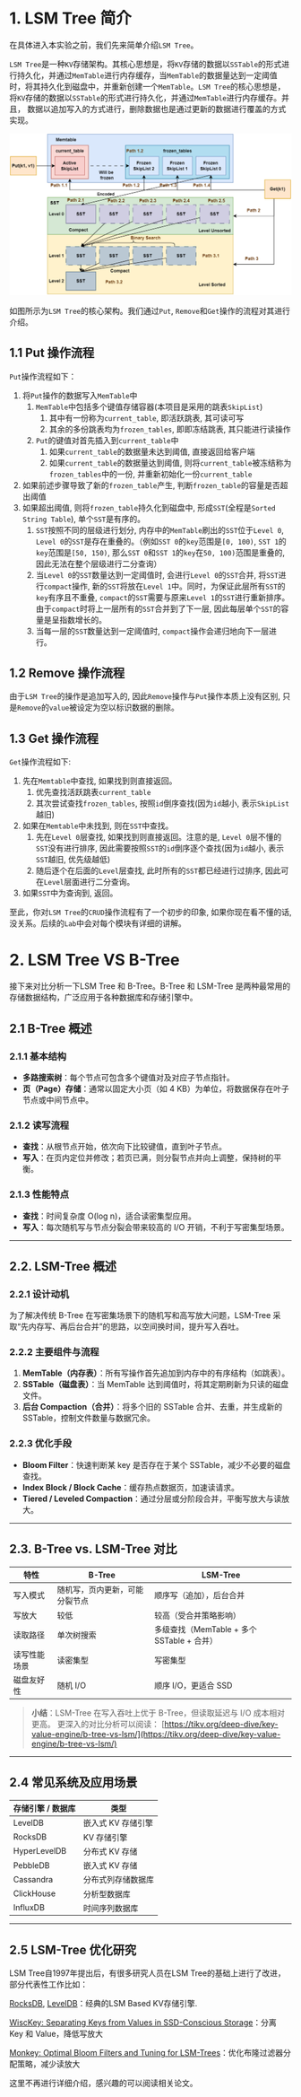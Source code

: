 # 1. LSM Tree 简介
在具体进入本实验之前，我们先来简单介绍`LSM Tree`。

`LSM Tree`是一种`KV`存储架构。其核心思想是，将`KV`存储的数据以`SSTable`的形式进行持久化，并通过`MemTable`进行内存缓存，当`MemTable`的数据量达到一定阈值时，将其持久化到磁盘中，并重新创建一个`MemTable`。`LSM Tree`的核心思想是，将`KV`存储的数据以`SSTable`的形式进行持久化，并通过`MemTable`进行内存缓存。并且， 数据以追加写入的方式进行，删除数据也是通过更新的数据进行覆盖的方式实现。

![Fig 1](images/intro/toni-lsm-arch.drawio.png)

如图所示为`LSM Tree`的核心架构。我们通过`Put`, `Remove`和`Get`操作的流程对其进行介绍。

## 1.1 Put 操作流程
`Put`操作流程如下：
1. 将`Put`操作的数据写入`MemTable`中
   1. `MemTable`中包括多个键值存储容器(本项目是采用的跳表`SkipList`)
      1. 其中有一份称为`current_table`, 即活跃跳表, 其可读可写
      2. 其余的多份跳表均为`frozen_tables`, 即即冻结跳表, 其只能进行读操作
   2. `Put`的键值对首先插入到`current_table`中
      1. 如果`current_table`的数据量未达到阈值, 直接返回给客户端
      2. 如果`current_table`的数据量达到阈值, 则将`current_table`被冻结称为`frozen_tables`中的一份, 并重新初始化一份`current_table`
2. 如果前述步骤导致了新的`frozen_table`产生, 判断`frozen_table`的容量是否超出阈值
3. 如果超出阈值, 则将`frozen_table`持久化到磁盘中, 形成`SST`(全程是`Sorted String Table`), 单个`SST`是有序的。
   1. `SST`按照不同的层级进行划分, 内存中的`MemTable`刷出的`SST`位于`Level 0`, `Level 0`的`SST`是存在重叠的。（例如`SST 0`的`key`范围是`[0, 100)`, `SST 1`的`key`范围是`[50, 150)`, 那么`SST 0`和`SST 1`的`key`在`50, 100)`范围是重叠的, 因此无法在整个层级进行二分查询）
   2. 当`Level 0`的`SST`数量达到一定阈值时, 会进行`Level 0`的`SST`合并, 将`SST`进行`compact`操作, 新的`SST`将放在`Level 1`中。同时，为保证此层所有`SST`的`key`有序且不重叠, `compact`的`SST`需要与原来`Level 1`的`SST`进行重新排序。由于`compact`时将上一层所有的`SST`合并到了下一层, 因此每层单个`SST`的容量是呈指数增长的。
   3. 当每一层的`SST`数量达到一定阈值时, `compact`操作会递归地向下一层进行。

## 1.2 Remove 操作流程
由于`LSM Tree`的操作是追加写入的, 因此`Remove`操作与`Put`操作本质上没有区别, 只是`Remove`的`value`被设定为空以标识数据的删除。

## 1.3 Get 操作流程
`Get`操作流程如下:
1. 先在`Memtable`中查找, 如果找到则直接返回。
   1. 优先查找活跃跳表`current_table`
   2. 其次尝试查找`frozen_tables`, 按照`id`倒序查找(因为`id`越小, 表示`SkipList`越旧)
2. 如果在`Memtable`中未找到, 则在`SST`中查找。
   1. 先在`Level 0`层查找, 如果找到则直接返回。注意的是, `Level 0`层不懂的`SST`没有进行排序, 因此需要按照`SST`的`id`倒序逐个查找(因为`id`越小, 表示`SST`越旧, 优先级越低)
   2. 随后逐个在后面的`Level`层查找, 此时所有的`SST`都已经进行过排序, 因此可在`Level`层面进行二分查询。
3. 如果`SST`中为查询到, 返回。

至此，你对`LSM Tree`的`CRUD`操作流程有了一个初步的印象, 如果你现在看不懂的话, 没关系。后续的`Lab`中会对每个模块有详细的讲解。

# 2. LSM Tree VS B-Tree

接下来对比分析一下LSM Tree 和 B-Tree。B-Tree 和 LSM-Tree 是两种最常用的存储数据结构，广泛应用于各种数据库和存储引擎中。

## 2.1 B-Tree 概述
### 2.1.1 基本结构
* **多路搜索树**：每个节点可包含多个键值对及对应子节点指针。
* **页（Page）存储**：通常以固定大小页（如 4 KB）为单位，将数据保存在叶子节点或中间节点中。

### 2.1.2 读写流程

* **查找**：从根节点开始，依次向下比较键值，直到叶子节点。
* **写入**：在页内定位并修改；若页已满，则分裂节点并向上调整，保持树的平衡。

### 2.1.3 性能特点

* **查找**：时间复杂度 O(log n)，适合读密集型应用。
* **写入**：每次随机写与节点分裂会带来较高的 I/O 开销，不利于写密集型场景。

---

## 2.2. LSM-Tree 概述

### 2.2.1 设计动机

为了解决传统 B-Tree 在写密集场景下的随机写和高写放大问题，LSM-Tree 采取“先内存写、再后台合并”的思路，以空间换时间，提升写入吞吐。

### 2.2.2 主要组件与流程

1. **MemTable（内存表）**：所有写操作首先追加到内存中的有序结构（如跳表）。
2. **SSTable（磁盘表）**：当 MemTable 达到阈值时，将其定期刷新为只读的磁盘文件。
3. **后台 Compaction（合并）**：将多个旧的 SSTable 合并、去重，并生成新的 SSTable，控制文件数量与数据冗余。

### 2.2.3 优化手段

* **Bloom Filter**：快速判断某 key 是否存在于某个 SSTable，减少不必要的磁盘查找。
* **Index Block / Block Cache**：缓存热点数据页，加速读请求。
* **Tiered / Leveled Compaction**：通过分层或分阶段合并，平衡写放大与读放大。

---

## 2.3. B-Tree vs. LSM-Tree 对比

| 特性     | B-Tree          | LSM-Tree                         |
| ------ | --------------- | -------------------------------- |
| 写入模式   | 随机写，页内更新，可能分裂节点 | 顺序写（追加），后台合并                     |
| 写放大    | 较低              | 较高（受合并策略影响）                      |
| 读取路径   | 单次树搜索           | 多级查找（MemTable + 多个 SSTable + 合并） |
| 读写性能场景 | 读密集型            | 写密集型                             |
| 磁盘友好性  | 随机 I/O          | 顺序 I/O，更适合 SSD                   |

> **小结**：LSM-Tree 在写入吞吐上优于 B-Tree，但读取延迟与 I/O 成本相对更高。
> 更深入的对比分析可以阅读：
> [https://tikv.org/deep-dive/key-value-engine/b-tree-vs-lsm/](https://tikv.org/deep-dive/key-value-engine/b-tree-vs-lsm/)

---

## 2.4 常见系统及应用场景

| 存储引擎 / 数据库   | 类型          |
| ------------ | ----------- |
| LevelDB      | 嵌入式 KV 存储引擎 |
| RocksDB      | KV 存储引擎     |
| HyperLevelDB | 分布式 KV 存储   |
| PebbleDB     | 嵌入式 KV 存储   |
| Cassandra    | 分布式列存储数据库   |
| ClickHouse   | 分析型数据库      |
| InfluxDB     | 时间序列数据库     |

---

## 2.5 LSM-Tree 优化研究

LSM Tree自1997年提出后，有很多研究人员在LSM Tree的基础上进行了改进，部分代表性工作比如：


[RocksDB](), [LevelDB]()：经典的LSM Based KV存储引擎.

[WiscKey: Separating Keys from Values in SSD-Conscious Storage](https://www.usenix.org/system/files/conference/fast16/fast16-papers-lu.pdf)：分离 Key 和 Value，降低写放大

[Monkey: Optimal Bloom Filters and Tuning for LSM-Trees](https://www.usenix.org/system/files/conference/fast16/fast16-papers-lu.pdf)：优化布隆过滤器分配策略，减少读放大


这里不再进行详细介绍，感兴趣的可以阅读相关论文。



